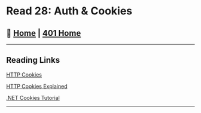# Read 28: Auth & Cookies

## 🏡 [**Home**](https://mistidinzy.github.io/ReadingNotes/) | [**401 Home**](https://bit.ly/3EcMrF6)

---

## Reading Links

[HTTP Cookies](https://developer.mozilla.org/en-US/docs/Web/HTTP/Cookies)

[HTTP Cookies Explained](https://humanwhocodes.com/blog/2009/05/05/http-cookies-explained/)

[.NET Cookies Tutorial](https://asp.mvc-tutorial.com/httpcontext/cookies/)

---
